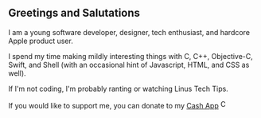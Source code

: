 ## Greetings and Salutations

I am a young software developer, designer, tech enthusiast, and hardcore Apple product user.

I spend my time making mildly interesting things with C, C++, Objective-C, Swift, and Shell (with an occasional hint of Javascript, HTML, and CSS as well).

If I'm not coding, I'm probably ranting or watching Linus Tech Tips.

<!-- If you want to see a clean list of all my programming projects, visit my [actively updated website](https://bitespotatobacks.github.io). -->

If you would like to support me, you can donate to my [Cash App](https://cash.app/$bitespotatobacks)
<a href="https://cash.app/$bitespotatobacks"><img src="https://upload.wikimedia.org/wikipedia/commons/thumb/c/c5/Square_Cash_app_logo.svg/1200px-Square_Cash_app_logo.svg.png" alt="Cash App" width="17" height="17"></a>
